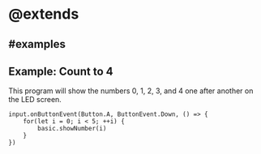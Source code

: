 # @extends

## #examples

## Example: Count to 4

This program will show the numbers 0, 1, 2, 3, and 4 one after another on the LED screen.

```blocks
input.onButtonEvent(Button.A, ButtonEvent.Down, () => {
    for(let i = 0; i < 5; ++i) {
        basic.showNumber(i)
    }
})
```
